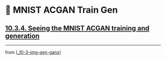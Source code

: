 # 🦋 MNIST ACGAN Train Gen

## [**10.3.4.** Seeing the MNIST ACGAN training and generation](https://livebook.manning.com/book/deep-learning-with-javascript/chapter-10/170)

---
from [[_10-3-img-gen-gans]]

[//begin]: # "Autogenerated link references for markdown compatibility"
[_10-3-img-gen-gans]: _10-3-img-gen-gans.md "🦋 Img Gen GANs"
[//end]: # "Autogenerated link references"
